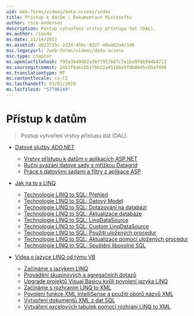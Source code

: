 ```yaml
---
uid: web-forms/videos/data-access/index
title: Přístup k datům | Dokumentace Microsoftu
author: rick-anderson
description: Postup vytvoření vrstvy přístupu dat (DAL).
ms.author: riande
ms.date: 11/14/2011
ms.assetid: a923735c-2d34-456c-8327-40aa62a4c1d6
msc.legacyurl: /web-forms/videos/data-access
msc.type: chapter
ms.openlocfilehash: f93a3b496b2a3bf7957687c7e1ba97db994b4712
ms.sourcegitcommit: 24b1f6decbb17bb22a45166e5fdb0845c65af498
ms.translationtype: MT
ms.contentlocale: cs-CZ
ms.lasthandoff: 03/01/2019
ms.locfileid: "57796149"
---
```

<a name="data-access"></a>Přístup k datům
====================
> Postup vytvoření vrstvy přístupu dat (DAL).


- [Datové služby ADO.NET](adonet-data-services/index.md)

    - [Vrstvy přístupu k datům v aplikacích ASP.NET](adonet-data-services/data-access-layers-in-aspnet-applications.md)
    - [Ruční svázání datové sady s mřížkou Datagrid](adonet-data-services/how-to-manually-bind-a-dataset-to-a-datagrid.md)
    - [Práce s datovými sadami a filtry z aplikace ASP](adonet-data-services/how-to-work-with-datasets-and-filters-from-an-asp-application.md)
- [Jak na to s LINQ](how-do-i-with-linq/index.md)

    - [Technologie LINQ to SQL: Přehled](how-do-i-with-linq/how-do-i-linq-to-sql-overview.md)
    - [Technologie LINQ to SQL: Datový Model](how-do-i-with-linq/how-do-i-linq-to-sql-data-model.md)
    - [Technologie LINQ to SQL: Dotazování na databázi](how-do-i-with-linq/how-do-i-linq-to-sql-querying-the-database.md)
    - [Technologie LINQ to SQL: Aktualizace databáze](how-do-i-with-linq/how-do-i-linq-to-sql-updating-the-database.md)
    - [Technologie LINQ to SQL: LinqDataSource](how-do-i-with-linq/how-do-i-linq-to-sql-linqdatasource.md)
    - [Technologie LINQ to SQL: Custom LinqDataSource](how-do-i-with-linq/how-do-i-linq-to-sql-custom-linqdatasource.md)
    - [Technologie LINQ to SQL: Použití uložených procedur](how-do-i-with-linq/how-do-i-linq-to-sql-using-stored-procedures.md)
    - [Technologie LINQ to SQL: Aktualizace pomocí uložených procedur](how-do-i-with-linq/how-do-i-linq-to-sql-updating-with-stored-procedures.md)
    - [Technologie LINQ to SQL: Spuštění libovolné SQL](how-do-i-with-linq/how-do-i-linq-to-sql-executing-arbitrary-sql.md)
- [Videa o jazyce LINQ od týmu VB](linq-videos-from-the-vb-team/index.md)

    - [Začínáme s jazykem LINQ](linq-videos-from-the-vb-team/how-do-i-get-started-with-linq.md)
    - [Provádění skupinových a agregačních dotazů](linq-videos-from-the-vb-team/how-do-i-perform-group-and-aggregate-queries.md)
    - [Upgrade projektů Visual Basicu kvůli povolení jazyka LINQ](linq-videos-from-the-vb-team/how-do-i-upgrade-visual-basic-projects-to-enable-linq.md)
    - [Začínáme s rozhraním LINQ to XML](linq-videos-from-the-vb-team/how-do-i-get-started-with-linq-to-xml.md)
    - [Povolení funkce XML IntelliSense a použití oborů názvů XML](linq-videos-from-the-vb-team/how-do-i-enable-xml-intellisense-and-use-xml-namespaces.md)
    - [Vytvoření dokumentů XML z dat SQL](linq-videos-from-the-vb-team/how-do-i-create-xml-documents-from-sql-data.md)
    - [Vytváření excelových tabulek pomocí rozhraní LINQ to XML](linq-videos-from-the-vb-team/how-do-i-create-excel-spreadsheets-using-linq-to-xml.md)
